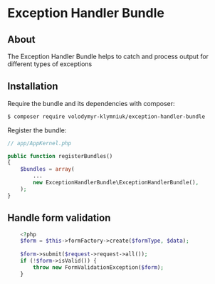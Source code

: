 # Exception Handler Bundle #

## About #

The Exception Handler Bundle helps to catch and process output for different types of exceptions

## Installation ##

Require the bundle and its dependencies with composer:

```bash
$ composer require volodymyr-klymniuk/exception-handler-bundle
```

Register the bundle:
```php
// app/AppKernel.php

public function registerBundles()
{
    $bundles = array(
        ...
        new ExceptionHandlerBundle\ExceptionHandlerBundle(),
    );
}
```

## Handle form validation ##
```php
    <?php
    $form = $this->formFactory->create($formType, $data);
    
    $form->submit($request->request->all());
    if (!$form->isValid()) {
        throw new FormValidationException($form);
    }
```
